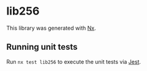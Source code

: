 # lib256

This library was generated with [Nx](https://nx.dev).


## Running unit tests

Run `nx test lib256` to execute the unit tests via [Jest](https://jestjs.io).



